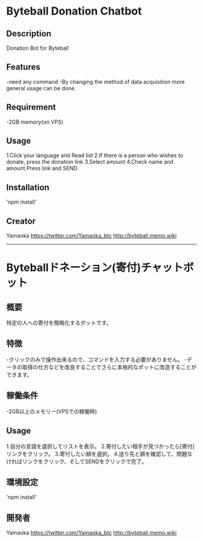 # Byteball Donation Chatbot

## Description
Donation Bot for Byteball


## Features
-need any command
-By changing the method of data acquisition more general usage can be done.

## Requirement
-2GB memory(on VPS)

## Usage
1.Click your language and Read list
2.If there is a person who wishes to donate, press the donation link
3.Select amount
4.Check name and amount.Press link and SEND.

## Installation
'npm install'

## Creator
Yamaoka
<https://twitter.com/Yamaoka_btc>
<http://byteball.memo.wiki>

***

# Byteballドネーション(寄付)チャットボット

## 概要
特定の人への寄付を簡略化するボットです。


## 特徴
-クリックのみで操作出来るので、コマンドを入力する必要がありません。
-データの取得の仕方などを改良することでさらに本格的なボットに改造することができます。

## 稼働条件
-2GB以上のメモリー(VPSでの稼働時)

## Usage
1.自分の言語を選択してリストを表示。
2.寄付したい相手が見つかったら[寄付]リンクをクリック。
3.寄付したい額を選択。
4.送り先と額を確認して、問題なければリンクをクリック、そしてSENDをクリックで完了。

## 環境設定
'npm install'

## 開発者
Yamaoka
<https://twitter.com/Yamaoka_btc>
<http://byteball.memo.wiki>

